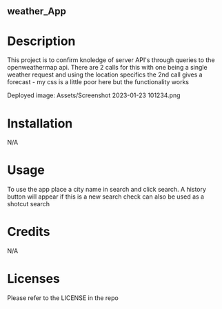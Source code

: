## weather_App

# Description
This project is to confirm knoledge of server API's through queries to the openweathermap api.  There are 2 calls for this with one being a single weather request and using the location specifics the 2nd call gives a forecast - my css is a little poor here but the functionality works

Deployed image: Assets/Screenshot 2023-01-23 101234.png

# Installation
N/A

# Usage
To use the app place a city name in search and click search.  A history button will appear if this is a new search check can also be used as a shotcut search

# Credits
N/A

# Licenses
Please refer to the LICENSE in the repo